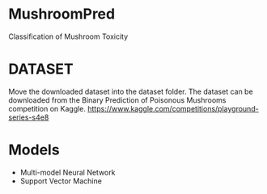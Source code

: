 # MushroomPred
Classification of Mushroom Toxicity


# DATASET
Move the downloaded dataset into the dataset folder. The dataset can be downloaded
from the Binary Prediction of Poisonous Mushrooms competition on Kaggle.
https://www.kaggle.com/competitions/playground-series-s4e8


# Models
- Multi-model Neural Network
- Support Vector Machine
